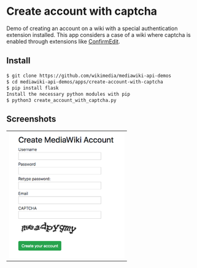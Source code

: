 # Create account with captcha
Demo of creating an account on a wiki with a special authentication extension installed. This app considers a case of a wiki where captcha is enabled through extensions like [ConfirmEdit](https://www.mediawiki.org/wiki/Extension:ConfirmEdit).


Install
-------

```
$ git clone https://github.com/wikimedia/mediawiki-api-demos
$ cd mediawiki-api-demos/apps/create-account-with-captcha
$ pip install flask
Install the necessary python modules with pip
$ python3 create_account_with_captcha.py
```

Screenshots
-----------
<table><tr><td>
<img src="screenshot.png" width="300" style="border 5px solid black">
</td></tr></table>